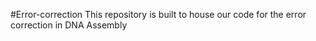 #Error-correction
This repository is built to house our code for the error correction in DNA Assembly
